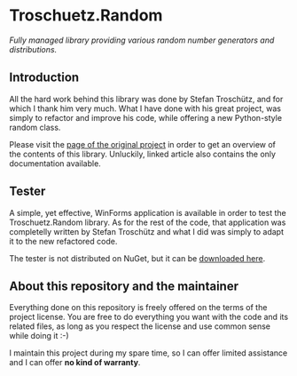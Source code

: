 Troschuetz.Random
=================

*Fully managed library providing various random number generators and distributions.*

## Introduction ##

All the hard work behind this library was done by Stefan Troschütz, and for which I thank him very much. What I have done with his great project, was simply to refactor and improve his code, while offering a new Python-style random class.

Please visit the [page of the original project](http://www.codeproject.com/Articles/15102/NET-random-number-generators-and-distributions) in order to get an overview of the contents of this library. Unluckily, linked article also contains the only documentation available.

## Tester ##

A simple, yet effective, WinForms application is available in order to test the Troschuetz.Random library. As for the rest of the code, that application was completelly written by Stefan Troschütz and what I did was simply to adapt it to the new refactored code.

The tester is not distributed on NuGet, but it can be [downloaded here](http://goo.gl/Dzfr8a).

## About this repository and the maintainer ##

Everything done on this repository is freely offered on the terms of the project license. You are free to do everything you want with the code and its related files, as long as you respect the license and use common sense while doing it :-)

I maintain this project during my spare time, so I can offer limited assistance and I can offer **no kind of warranty**.